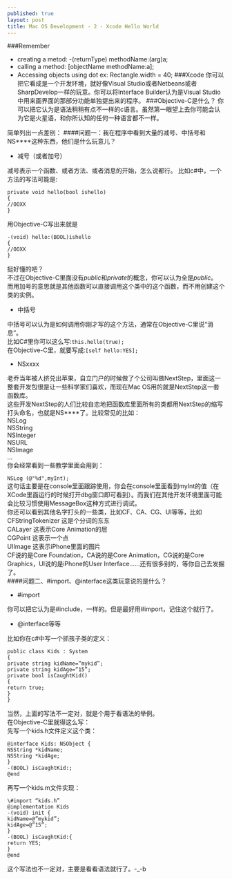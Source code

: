 ```yaml
---
published: true
layout: post
title: Mac OS Development - 2 - Xcode Hello World
---
```


###Remember
 - creating a metod: -(returnType) methodName:(arg)a;
 - calling a method: [objectName methodName:a];
 - Accessing objects using dot
 ex: Rectangle.width = 40;
###Xcode
你可以把它看成是一个开发环境，就好像Visual Studio或者Netbeans或者SharpDevelop一样的玩意。你可以将Interface Builder认为是Visual Studio中用来画界面的那部分功能单独提出来的程序。
###Objective-C是什么？
你可以把它认为是语法稍稍有点不一样的c语言。虽然第一眼望上去你可能会认为它是火星语，和你所认知的任何一种语言都不一样。  

简单列出一点差别：
####问题一：我在程序中看到大量的减号、中括号和NS****这种东西，他们是什么玩意儿？
 - 减号（或者加号）  
 
 减号表示一个函数、或者方法、或者消息的开始，怎么说都行。
 比如c#中，一个方法的写法可能是:
 
    private void hello(bool ishello)
    {
    //OOXX
    }
用Objective-C写出来就是

	-(void) hello:(BOOL)ishello
	{
	//OOXX
	}
挺好懂的吧？  
不过在Objective-C里面没有*public*和*private*的概念，你可以认为全是*public*。    
而用加号的意思就是其他函数可以直接调用这个类中的这个函数，而不用创建这个类的实例。
 - 中括号
 
 中括号可以认为是如何调用你刚才写的这个方法，通常在Objective-C里说“消息”。  
比如C#里你可以这么写:`this.hello(true);`  
在Objective-C里，就要写成:```[self hello:YES];```  
 
 - NSxxxx  
 
  老乔当年被人挤兑出苹果，自立门户的时候做了个公司叫做NextStep，里面这一整套开发包很是让一些科学家们喜欢，而现在Mac OS用的就是NextStep这一套函数库。  
  这些开发NextStep的人们比较自恋地把函数库里面所有的类都用NextStep的缩写打头命名，也就是NS****了。比较常见的比如：  
NSLog  
NSString  
NSInteger  
NSURL  
NSImage  
…  
你会经常看到一些教学里面会用到：  

``NSLog (@"%d",myInt);``    
这句话主要是在console里面跟踪使用，你会在console里面看到myInt的值（在XCode里面运行的时候打开dbg窗口即可看到）。而我们在其他开发环境里面可能会比较习惯使用MessageBox这种方式进行调试。  
你还可以看到其他名字打头的一些类，比如CF、CA、CG、UI等等，比如  
CFStringTokenizer 这是个分词的东东  
CALayer 这表示Core Animation的层  
CGPoint 这表示一个点  
UIImage 这表示iPhone里面的图片  
CF说的是Core Foundation，CA说的是Core Animation，CG说的是Core Graphics，UI说的是iPhone的User Interface……还有很多别的，等你自己去发掘了。   
####问题二、#import、@interface这类玩意说的是什么？

 - #import  
 
 你可以把它认为是#include，一样的。但是最好用#import，记住这个就行了。  
 - @interface等等  
 
 比如你在c#中写一个抓孩子类的定义：
 
	public class Kids : System
	{
	private string kidName=”mykid”;
	private string kidAge=“15”;
	private bool isCaughtKid()
	{
	return true;
	}
	}
当然，上面的写法不一定对，就是个用于看语法的举例。  
在Objective-C里就得这么写：  
先写一个kids.h文件定义这个类：  

	@interface Kids: NSObject {
	NSString *kidName;
	NSString *kidAge;
	}
	-(BOOL) isCaughtKid:;
	@end
再写一个kids.m文件实现：  

	\#import “kids.h”
	@implementation Kids
	-(void) init {
	kidName=@”mykid”;
	kidAge=@”15”;
	}
	-(BOOL) isCaughtKid:{
	return YES;
	}
	@end
这个写法也不一定对，主要是看看语法就行了。-_-b


